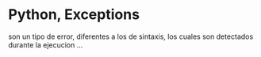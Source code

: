 # Python, Exceptions

son un tipo de error, diferentes a los de sintaxis, los cuales son detectados durante la ejecucion ...